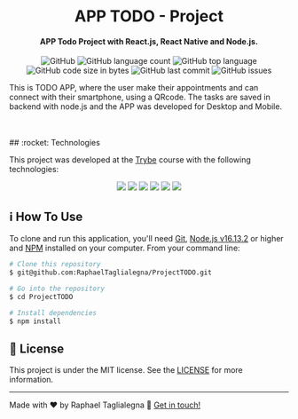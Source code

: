 <h1 align="center">
<!-- <img src="https://i.ibb.co/1K0J2Vj/Screenshot-from-2021-12-18-21-52-57.png" width="600px"  alt="Screenshot-from-2021-12-18-21-52-57" border="0">    <br> -->
  APP  TODO - Project
</h1>

<h4 align="center">
  APP Todo Project with React.js, React Native and Node.js.
</h4>
<p align="center">
  <img alt="GitHub" src="https://img.shields.io/github/license/RaphaelTaglialegna/Project-Trybe-Wallet">
  <img alt="GitHub language count" src="https://img.shields.io/github/languages/count/RaphaelTaglialegna/Project-Trybe-Wallet">
  <img alt="GitHub top language" src="https://img.shields.io/github/languages/top/RaphaelTaglialegna/Project-Trybe-Wallet">
  <img alt="GitHub code size in bytes" src="https://img.shields.io/github/languages/code-size/RaphaelTaglialegna/Project-Trybe-Wallet">
  <img alt="GitHub last commit" src="https://img.shields.io/github/last-commit/RaphaelTaglialegna/Project-Trybe-Wallet">
  <img alt="GitHub issues" src="https://img.shields.io/github/issues/RaphaelTaglialegna/Project-Trybe-Wallet">
</p>

This is TODO APP, where the user make their appointments and can connect with their smartphone, using a QRcode. The tasks are saved in backend with node.js and the APP was developed for Desktop and Mobile.
<br /><br />
<!-- Link [Trybe Walet Project](https://project-trybe-wallet-neon.vercel.app/) -->
<br />
## :rocket: Technologies

This project was developed at the [Trybe](https://www.betrybe.com/) course with the following technologies:
 <p align="center"> 
    <img src="https://img.icons8.com/color/48/000000/html-5--v1.png"/>
    <img src="https://img.icons8.com/color/48/000000/css3.png"/>
    <img src="https://img.icons8.com/color/48/000000/javascript--v1.png"/>
    <img src="https://img.icons8.com/external-tal-revivo-shadow-tal-revivo/48/000000/external-react-a-javascript-library-for-building-user-interfaces-logo-shadow-tal-revivo.png"/>
  <img src="https://img.icons8.com/color/48/000000/redux.png"/>
<img src="https://img.icons8.com/color/48/000000/nodejs.png"/>  
  </p>
  
## :information_source: How To Use

To clone and run this application, you'll need [Git](https://git-scm.com), [Node.js v16.13.2][nodejs] or higher and [NPM][npm] installed on your computer. From your command line:

```bash
# Clone this repository
$ git@github.com:RaphaelTaglialegna/ProjectTODO.git

# Go into the repository
$ cd ProjectTODO

# Install dependencies
$ npm install

```

## :memo: License
This project is under the MIT license. See the [LICENSE](https://github.com/RaphaelTaglialegna/Project-Trybe-Wallet/blob/main/LICENSE) for more information.

---

Made with ♥ by Raphael Taglialegna :wave: [Get in touch!](https://www.linkedin.com/in/raphaeltaglialegna/)

[nodejs]: https://nodejs.org/
[npm]: https://www.npmjs.com/
